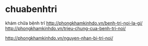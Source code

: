 # chuabenhtri
khám chữa bệnh trĩ
http://phongkhamkinhdo.vn/benh-tri-noi-la-gi/
http://phongkhamkinhdo.vn/trieu-chung-cua-benh-tri-noi/

http://phongkhamkinhdo.vn/nguyen-nhan-bi-tri-noi/
